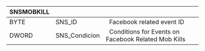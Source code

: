 | SNSMOBKILL |               |                                                       |
| ---------- | ------------- | ----------------------------------------------------- |
| BYTE       | SNS_ID        |   Facebook related event ID                           |
| DWORD      | SNS_Condicion |   Conditions for Events on Facebook Related Mob Kills |